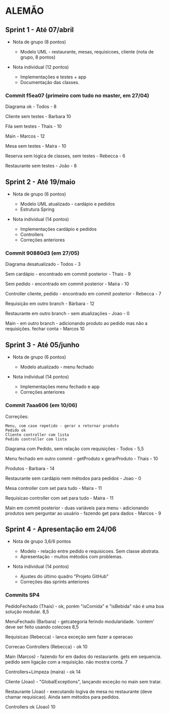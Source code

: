 # ALEMÃO

## Sprint 1 - Até 07/abril
  - Nota de grupo (8 pontos)
    - Modelo UML - restaurante, mesas, requisicoes, cliente (nota de grupo, 8 pontos)
	
  - Nota individual (12 pontos)
    - Implementações e testes + app
    - Documentação das classes.

### Commit f5ea07 (primeiro com tudo no master, em 27/04)	
Diagrama ok - Todos - 8

Cliente sem testes - Barbara 10 

Fila sem testes - Thais - 10

Main - Marcos - 12

Mesa sem testes - Maíra - 10

Reserva sem lógica de classes, sem testes - Rebecca - 6

Restaurante sem testes - João - 8 

## Sprint 2 - Até 19/maio
  - Nota de grupo (6 pontos)
    - Modelo UML atualizado - cardápio e pedidos
	- Estrutura Spring
  
  - Nota individual (14 pontos)	
    - Implementações cardápio e pedidos
    - Controllers
    - Correções anteriores

### Commit 90880d3 (em 27/05)
Diagrama desatualizado - Todos - 3

Sem cardápio - encontrado em commit posterior - Thais - 9

Sem pedido - encontrado em commit posterior - Maíra - 10

Controller cliente, pedido - encontrado em commit posterior - Rebecca - 7

Requisição em outro branch - Bárbara - 12

Restaurante em outro branch - sem atualizações  - Joao - 0 

Main - em outro branch - adicionando produto ao pedido mas não a requisições. fechar conta - Marcos 10

## Sprint 3 - Até 05/junho
  - Nota de grupo (6 pontos)
    - Modelo atualizado - menu fechado
  
  - Nota individual (14 pontos)	
    - Implementações menu fechado e app
    - Correções anteriores

### Commit 7aaa606 (em 10/06)
Correções:
    
    Menu, com case repetido - gerar x retornar produto 
    Pedido ok
    Cliente controller com lista
    Pedido controller com lista

Diagrama com Pedido, sem relação com requisições - Todos - 5,5

Menu fechado em outro commit - getProduto x gerarProduto - Thais - 10

Produtos - Barbara - 14

Restaurante sem cardápio nem métodos para pedidos - Joao - 0 

Mesa controller com set para tudo - Maira - 11

Requisicao controller com set para tudo - Maira - 11 

Main em commit posterior - duas variáveis para menu - adicionando produtos sem perguntar ao usuário - fazendo get para dados - Marcos - 9

## Sprint 4 - Apresentação em 24/06
  - Nota de grupo 3,6/6 pontos
	- Modelo - relação entre pedido e requisicoes. Sem classe abstrata.
	- Apresentação - muitos métodos com problemas.
	
  - Nota individual (14 pontos)
    - Ajustes do último quadro "Projeto GitHub"
    - Correções das sprints anteriores

### Commits SP4

PedidoFechado (Thais) - ok, porém "isComida" e "isBebida" não é uma boa solução modular. 8,5

MenuFechado (Barbara) - getcategoria ferindo modularidade. 'contem' deve ser feito usando colecoes 8,5

Requisicao (Rebecca) - lanca exceção sem fazer a operacao

Correcao Controllers (Rebecca) - ok 10 

Main (Marcos) - fazendo for em dados do restaurante. gets em sequencia. pedido sem ligação com a requisição. não mostra conta. 7

Controllers+Limpeza (maira) - ok 14

Cliente (Joao) - "GlobalExceptions", lançando exceção no main sem tratar. 

Restaurante (Joao) - executando logiva de mesa no restaurante (deve chamar requisicao). Ainda sem métodos para pedidos.

Controllers ok (Joao) 10